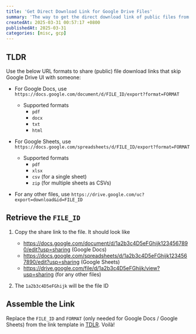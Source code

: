 ```yaml
---
title: 'Get Direct Download Link for Google Drive Files'
summary: 'The way to get the direct download link of public files from Google Drive.'
createdAt: 2025-03-31 00:57:17 +0800
publishedAt: 2025-03-31
categories: [misc, gcp]
---
```


## TLDR

Use the below URL formats to share (public) file download links that skip Google Drive UI with someone:

- For Google Docs, use `https://docs.google.com/document/d/FILE_ID/export?format=FORMAT`

  - Supported formats
    - `pdf`
    - `docx`
    - `txt`
    - `html`

- For Google Sheets, use `https://docs.google.com/spreadsheets/d/FILE_ID/export?format=FORMAT`

  - Supported formats
    - `pdf`
    - `xlsx`
    - `csv` (for a single sheet)
    - `zip` (for multiple sheets as CSVs)

- For any other files, use `https://drive.google.com/uc?export=download&id=FILE_ID`

## Retrieve the `FILE_ID`

1. Copy the share link to the file. It should look like

   - https://docs.google.com/document/d/1a2b3c4D5eFGhijk1234567890/edit?usp=sharing (Google Docs)
   - https://docs.google.com/spreadsheets/d/1a2b3c4D5eFGhijk1234567890/edit?usp=sharing (Google Sheets)
   - https://drive.google.com/file/d/1a2b3c4D5eFGhijk/view?usp=sharing (for any other files)

2. The `1a2b3c4D5eFGhijk` will be the file ID

## Assemble the Link

Replace the `FILE_ID` and `FORMAT` (only needed for Google Docs / Google Sheets) from the link template in [TDLR](#tldr). Voilà!

